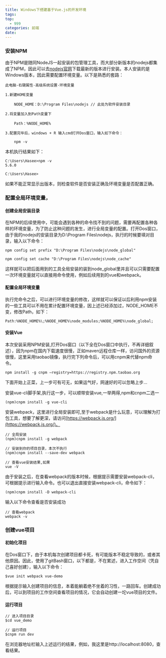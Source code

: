 ```yaml
---
title: Windows下搭建基于Vue.js的开发环境
tags:
top:
  - 999
categories: 前端
date: 
---
```


### 安装NPM
由于NPM是随同NodeJS一起安装的包管理工具，而大部分新版本的nodejs都集成了NPM，因此可以去[nodejs官网](http://nodejs.cn/)下载最新的版本进行安装。本人安装的是Windows版本，因此需要配置环境变量。以下是熟悉的套路：

    此电脑-右键属性-高级系统设置-环境变量
    
	1.新建HOME变量

		NODE_HOME：D:\Program Files\nodejs // 此处为软件安装目录
	
	2.将变量加入到Path变量下
		
		Path：%NODE_HOME%

	3.配置完毕后，windows + R 输入cmd打开Dos窗口，输入如下命令：
	
		npm -v
本机执行结果如下：
	
	C:\Users\Hasee>npm -v
	5.6.0

	C:\Users\Hasee>


如果不能正常显示出版本，则检查软件是否安装正确及环境变量是否配置正确。

### 配置全局环境变量，
#### 创建全局安装目录
在NPM的后续使用中，可能会遇到各种的命令找不到的问题，需要再配置各种各样的环境变量，为了防止这种问题的发生，进行全局变量的配置。打开Dos窗口，由于我的nodejs的安装目录为D:\Program Files\nodejs，执行的时候要填对目录，输入以下命令：

	npm config set prefix "D:\Program Files\nodejs\node_global"
    
	npm config set cache "D:\Program Files\nodejs\node_cache"
	
这样就可以把后面用到的工具全局安装的装到node_global里并且可以只需要配置一次环境变量就可以直接用命令使用，例如后续用到的vue和webpack。
#### 配置全局环境变量
执行完命令之后，可以进行环境变量的修改，这样就可以保证以后利用npm安装的一些工具可以不用在累计配置环境变量，因上述已经添加过，NODE_HOME不变，修改Path，如下：
	
	Path:%NODE_HOME%\;%NODE_HOME%\node_modules;%NODE_HOME%\node_global;

#### 安装Vue
本次安装采用NPM安装,打开Dos窗口（以下全在Dos窗口中执行，不再详细叙述），因为npm在国内下载速度很慢，正如maven远程仓库一样，访问国外的资源很慢，这里采用taobao镜像，执行完下列命令后，可以用cnpm来代替npm命令。
	
	npm install -g cnpm –registry=https://registry.npm.taobao.org

下面开始上正菜，上一步可有可无，如果运气好，网速好的可以忽略上步...

安装vue-cli脚手架,执行这一步，可以顺带安装vue,一举两得,npm和cnpm二选一
	
	(npm)cnpm install -g vue-cli   

安装webpack，这里进行全局安装即可,至于webpack是什么玩意，可以理解为打包工具，想要了解更深，请访问[https://webpack.js.org/](https://webpack.js.org/)。

	// 全局安装
	(npm)cnpm install -g webpack

	// 安装到你的项目目录，本次不执行
	(npm)cnpm install --save-dev webpack

	// 查看vue安装结果,如果
	vue -V 

由于安装之后，在查看webpack的版本时候，根据提示需要安装webpack-cli，可根据提示进行输入命令。也可以退出直接安装webpack-cli，命令如下：

	(npm)cnpm install -D webpack-cli

输入以下命令查看是否安装成功
	
	// 查看webpack
	webpack -v

### 创建vue项目
#### 初始化项目
在Dos窗口下，由于本机每次创建项目都卡死，有可能版本不稳定导致的，或者其他原因。因此，使用了gitBash窗口，以下都是，不在累述，进入工作空间（凭自己喜好创建），输入以下命令：
	
	$vue init webpack vue-demo

根据提示输入创建项目的信息，本着能躺着绝不坐着的习性，一路回车。创建成功后，可以到项目的工作空间查看项目的情况，它会自动创建一坨vue项目的文件。

#### 运行项目

	// 进入项目目录
	$cd vue_demo

	// 运行项目
	$cnpm run dev

在浏览器地址栏输入上述运行的结果，例如，我这里是http://localhost:8080，查看结果。
